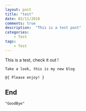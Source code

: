 ```yaml
---
layout: post
title: "test"
date: 02/11/2016  
comments: true
description:  "This is a test post"
categories: 
    - Test
tags: 
    - Test
---
```


This is a test, check it out !

```
Take a look, this is my new blog

@{ Please enjoy! }
```

## End

```
"GoodBye"
```
